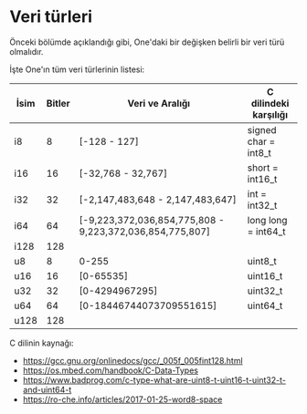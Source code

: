 # Veri türleri

Önceki bölümde açıklandığı gibi, One'daki bir değişken belirli bir veri türü olmalıdır.

İşte One'ın tüm veri türlerinin listesi:

| İsim | Bitler | Veri ve Aralığı                                          | C dilindeki karşılığı |
| ---- | ------ | -------------------------------------------------------- | --------------------- |
| i8   | 8      | [-128 - 127]                                             | signed char = int8_t  |
| i16  | 16     | [-32,768 - 32,767]                                       | short = int16_t       |
| i32  | 32     | [-2,147,483,648 - 2,147,483,647]                         | int = int32_t         |
| i64  | 64     | [-9,223,372,036,854,775,808 - 9,223,372,036,854,775,807] | long long = int64_t   |
| i128 | 128    |                                                          |                       |
| u8   | 8      | 0-255                                                    | uint8_t               |
| u16  | 16     | [0-65535]                                                | uint16_t              |
| u32  | 32     | [0-4294967295]                                           | uint32_t              |
| u64  | 64     | [0-18446744073709551615]                                 | uint64_t              |
| u128 | 128    |                                                          |                       |

C dilinin kaynağı:

- <https://gcc.gnu.org/onlinedocs/gcc/_005f_005fint128.html>
- <https://os.mbed.com/handbook/C-Data-Types>
- <https://www.badprog.com/c-type-what-are-uint8-t-uint16-t-uint32-t-and-uint64-t>
- <https://ro-che.info/articles/2017-01-25-word8-space>
